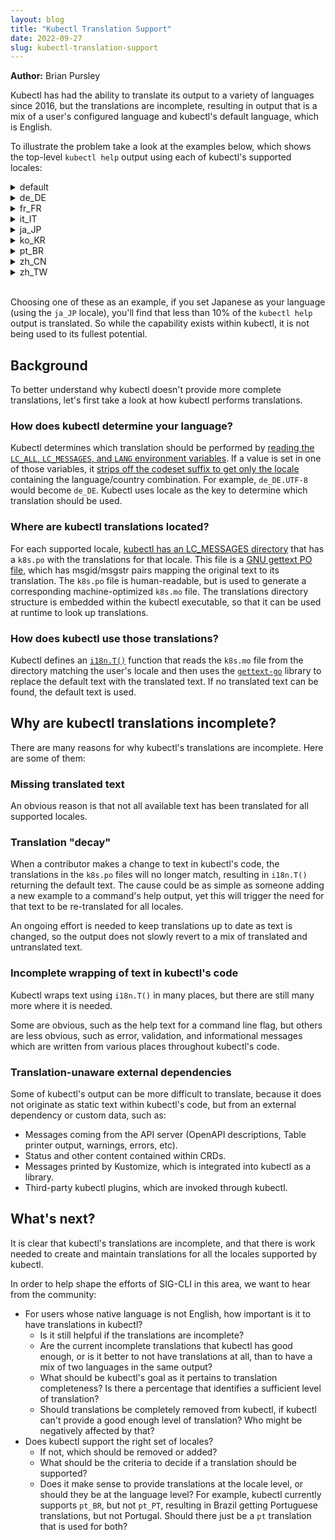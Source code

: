```yaml
---
layout: blog
title: "Kubectl Translation Support"
date: 2022-09-27
slug: kubectl-translation-support
---
```


**Author:** Brian Pursley

Kubectl has had the ability to translate its output to a variety of languages since 2016, but the translations are incomplete, resulting in output that is a mix of a user's configured language and kubectl's default language, which is English.

To illustrate the problem take a look at the examples below, which shows the top-level `kubectl help` output using each of kubectl's supported locales:

<details><summary>default</summary>

```
kubectl controls the Kubernetes cluster manager.

 Find more information at: https://kubernetes.io/docs/reference/kubectl/

Basic Commands (Beginner):
  create          Create a resource from a file or from stdin
  expose          Take a replication controller, service, deployment or pod and expose it as a new Kubernetes service
  run             Run a particular image on the cluster
  set             Set specific features on objects

Basic Commands (Intermediate):
  explain         Get documentation for a resource
  get             Display one or many resources
  edit            Edit a resource on the server
  delete          Delete resources by file names, stdin, resources and names, or by resources and label selector

Deploy Commands:
  rollout         Manage the rollout of a resource
  scale           Set a new size for a deployment, replica set, or replication controller
  autoscale       Auto-scale a deployment, replica set, stateful set, or replication controller

Cluster Management Commands:
  certificate     Modify certificate resources.
  cluster-info    Display cluster information
  top             Display resource (CPU/memory) usage
  cordon          Mark node as unschedulable
  uncordon        Mark node as schedulable
  drain           Drain node in preparation for maintenance
  taint           Update the taints on one or more nodes

Troubleshooting and Debugging Commands:
  describe        Show details of a specific resource or group of resources
  logs            Print the logs for a container in a pod
  attach          Attach to a running container
  exec            Execute a command in a container
  port-forward    Forward one or more local ports to a pod
  proxy           Run a proxy to the Kubernetes API server
  cp              Copy files and directories to and from containers
  auth            Inspect authorization
  debug           Create debugging sessions for troubleshooting workloads and nodes

Advanced Commands:
  diff            Diff the live version against a would-be applied version
  apply           Apply a configuration to a resource by file name or stdin
  patch           Update fields of a resource
  replace         Replace a resource by file name or stdin
  wait            Experimental: Wait for a specific condition on one or many resources
  kustomize       Build a kustomization target from a directory or URL.

Settings Commands:
  label           Update the labels on a resource
  annotate        Update the annotations on a resource
  completion      Output shell completion code for the specified shell (bash, zsh, fish, or powershell)

Other Commands:
  alpha           Commands for features in alpha
  api-resources   Print the supported API resources on the server
  api-versions    Print the supported API versions on the server, in the form of "group/version"
  config          Modify kubeconfig files
  plugin          Provides utilities for interacting with plugins
  version         Print the client and server version information

Usage:
  kubectl [flags] [options]

Use "kubectl <command> --help" for more information about a given command.
Use "kubectl options" for a list of global command-line options (applies to all commands).
```
</details>

<details><summary>de_DE</summary>

```
kubectl controls the Kubernetes cluster manager.

 Find more information at: https://kubernetes.io/docs/reference/kubectl/

Basic Commands (Beginner):
  create          Create a resource from a file or from stdin
  expose          Take a replication controller, service, deployment or pod and expose it as a new Kubernetes service
  run             Starte ein bestimmtes Image auf dem Cluster
  set             Setze bestimmte Features auf Objekten

Basic Commands (Intermediate):
  explain         Get documentation for a resource
  get             Zeige eine oder mehrere Resourcen
  edit            Bearbeite eine Resource auf dem Server
  delete          Delete resources by file names, stdin, resources and names, or by resources and label selector

Deploy Commands:
  rollout         Manage the rollout of a resource
  scale           Set a new size for a deployment, replica set, or replication controller
  autoscale       Auto-scale a deployment, replica set, stateful set, or replication controller

Cluster Management Commands:
  certificate     Verändere Certificate-Resources
  cluster-info    Display cluster information
  top             Display resource (CPU/memory) usage
  cordon          Markiere Knoten als unschedulable
  uncordon        Markiere Knoten als schedulable
  drain           Leere Knoten, um eine Wartung vorzubereiten
  taint           Aktualisiere die Taints auf einem oder mehreren Knoten

Troubleshooting and Debugging Commands:
  describe        Zeige Details zu einer bestimmten Resource oder Gruppe von Resourcen
  logs            Schreibt die Logs für einen Container in einem Pod
  attach          Weise einem laufenden Container zu
  exec            Führe einen Befehl im Container aus
  port-forward    Leite einen oder mehrere lokale Ports an einen Pod weiter
  proxy           Starte einen Proxy zum Kubernetes-API-Server
  cp              Copy files and directories to and from containers
  auth            Inspect authorization
  debug           Create debugging sessions for troubleshooting workloads and nodes

Advanced Commands:
  diff            Diff the live version against a would-be applied version
  apply           Apply a configuration to a resource by file name or stdin
  patch           Update fields of a resource
  replace         Replace a resource by file name or stdin
  wait            Experimental: Wait for a specific condition on one or many resources
  kustomize       Build a kustomization target from a directory or URL.

Settings Commands:
  label           Aktualisiere die Labels auf einer Resource
  annotate        Aktualisiere die Annotationen auf einer Resource
  completion      Output shell completion code for the specified shell (bash, zsh, fish, or powershell)

Other Commands:
  alpha           Commands for features in alpha
  api-resources   Print the supported API resources on the server
  api-versions    Print the supported API versions on the server, in the form of "group/version"
  config          Verändere kubeconfig Dateien
  plugin          Provides utilities for interacting with plugins
  version         Schreibt die Client- und Server-Versionsinformation

Usage:
  kubectl [flags] [options]

Use "kubectl <command> --help" for more information about a given command.
Use "kubectl options" for a list of global command-line options (applies to all commands).
```
</details>

<details><summary>fr_FR</summary>

```
kubectl controls the Kubernetes cluster manager.

 Find more information at: https://kubernetes.io/docs/reference/kubectl/

Basic Commands (Beginner):
  create          Create a resource from a file or from stdin
  expose          Take a replication controller, service, deployment or pod and expose it as a new Kubernetes service
  run             Run a particular image on the cluster
  set             Set specific features on objects

Basic Commands (Intermediate):
  explain         Get documentation for a resource
  get             Display one or many resources
  edit            Edit a resource on the server
  delete          Delete resources by file names, stdin, resources and names, or by resources and label selector

Deploy Commands:
  rollout         Manage the rollout of a resource
  scale           Set a new size for a deployment, replica set, or replication controller
  autoscale       Auto-scale a deployment, replica set, stateful set, or replication controller

Cluster Management Commands:
  certificate     Modify certificate resources.
  cluster-info    Display cluster information
  top             Display resource (CPU/memory) usage
  cordon          Mark node as unschedulable
  uncordon        Mark node as schedulable
  drain           Drain node in preparation for maintenance
  taint           Update the taints on one or more nodes

Troubleshooting and Debugging Commands:
  describe        Show details of a specific resource or group of resources
  logs            Print the logs for a container in a pod
  attach          Attach to a running container
  exec            Execute a command in a container
  port-forward    Forward one or more local ports to a pod
  proxy           Run a proxy to the Kubernetes API server
  cp              Copy files and directories to and from containers
  auth            Inspect authorization
  debug           Create debugging sessions for troubleshooting workloads and nodes

Advanced Commands:
  diff            Diff the live version against a would-be applied version
  apply           Apply a configuration to a resource by file name or stdin
  patch           Update fields of a resource
  replace         Replace a resource by file name or stdin
  wait            Experimental: Wait for a specific condition on one or many resources
  kustomize       Build a kustomization target from a directory or URL.

Settings Commands:
  label           Update the labels on a resource
  annotate        Mettre à jour les annotations d'une ressource
  completion      Output shell completion code for the specified shell (bash, zsh, fish, or powershell)

Other Commands:
  alpha           Commands for features in alpha
  api-resources   Print the supported API resources on the server
  api-versions    Print the supported API versions on the server, in the form of "group/version"
  config          Modifier des fichiers kubeconfig
  plugin          Provides utilities for interacting with plugins
  version         Print the client and server version information

Usage:
  kubectl [flags] [options]

Use "kubectl <command> --help" for more information about a given command.
Use "kubectl options" for a list of global command-line options (applies to all commands).
```
</details>

<details><summary>it_IT</summary>

```
kubectl controls the Kubernetes cluster manager.

 Find more information at: https://kubernetes.io/docs/reference/kubectl/

Basic Commands (Beginner):
  create          Create a resource from a file or from stdin
  expose          Take a replication controller, service, deployment or pod and expose it as a new Kubernetes service
  run             Esegui una particolare immagine nel cluster
  set             Imposta caratteristiche specifiche sugli oggetti

Basic Commands (Intermediate):
  explain         Get documentation for a resource
  get             Visualizza una o più risorse
  edit            Modificare una risorsa sul server
  delete          Delete resources by file names, stdin, resources and names, or by resources and label selector

Deploy Commands:
  rollout         Manage the rollout of a resource
  scale           Set a new size for a deployment, replica set, or replication controller
  autoscale       Auto-scale a deployment, replica set, stateful set, or replication controller

Cluster Management Commands:
  certificate     Modificare le risorse del certificato.
  cluster-info    Display cluster information
  top             Display resource (CPU/memory) usage
  cordon          Contrassegnare il nodo come non programmabile
  uncordon        Contrassegnare il nodo come programmabile
  drain           Drain node in preparazione alla manutenzione
  taint           Aggiorna i taints su uno o più nodi

Troubleshooting and Debugging Commands:
  describe        Mostra i dettagli di una specifica risorsa o un gruppo di risorse
  logs            Stampa i log per container in un pod
  attach          Collega a un container in esecuzione
  exec            Esegui un comando in un contenitore
  port-forward    Inoltra una o più porte locali a un pod
  proxy           Eseguire un proxy al server Kubernetes API
  cp              Copy files and directories to and from containers
  auth            Inspect authorization
  debug           Create debugging sessions for troubleshooting workloads and nodes

Advanced Commands:
  diff            Diff the live version against a would-be applied version
  apply           Apply a configuration to a resource by file name or stdin
  patch           Update fields of a resource
  replace         Replace a resource by file name or stdin
  wait            Experimental: Wait for a specific condition on one or many resources
  kustomize       Build a kustomization target from a directory or URL.

Settings Commands:
  label           Aggiorna label di una risorsa
  annotate        Aggiorna annotazioni di risorsa
  completion      Output shell completion code for the specified shell (bash, zsh, fish, or powershell)

Other Commands:
  alpha           Commands for features in alpha
  api-resources   Print the supported API resources on the server
  api-versions    Print the supported API versions on the server, in the form of "group/version"
  config          Modifica i file kubeconfig
  plugin          Provides utilities for interacting with plugins
  version         Stampa per client e server le informazioni sulla versione

Usage:
  kubectl [flags] [options]

Use "kubectl <command> --help" for more information about a given command.
Use "kubectl options" for a list of global command-line options (applies to all commands).
```
</details>

<details><summary>ja_JP</summary>

```
kubectl controls the Kubernetes cluster manager.

 Find more information at: https://kubernetes.io/docs/reference/kubectl/

Basic Commands (Beginner):
  create          Create a resource from a file or from stdin
  expose          Take a replication controller, service, deployment or pod and expose it as a new Kubernetes service
  run             Run a particular image on the cluster
  set             Set specific features on objects

Basic Commands (Intermediate):
  explain         Get documentation for a resource
  get             1つまたは複数のリソースを表示する
  edit            Edit a resource on the server
  delete          Delete resources by file names, stdin, resources and names, or by resources and label selector

Deploy Commands:
  rollout         Manage the rollout of a resource
  scale           Set a new size for a deployment, replica set, or replication controller
  autoscale       Auto-scale a deployment, replica set, stateful set, or replication controller

Cluster Management Commands:
  certificate     Modify certificate resources.
  cluster-info    Display cluster information
  top             Display resource (CPU/memory) usage
  cordon          Mark node as unschedulable
  uncordon        Mark node as schedulable
  drain           Drain node in preparation for maintenance
  taint           Update the taints on one or more nodes

Troubleshooting and Debugging Commands:
  describe        Show details of a specific resource or group of resources
  logs            Print the logs for a container in a pod
  attach          Attach to a running container
  exec            Execute a command in a container
  port-forward    Forward one or more local ports to a pod
  proxy           Run a proxy to the Kubernetes API server
  cp              Copy files and directories to and from containers
  auth            Inspect authorization
  debug           Create debugging sessions for troubleshooting workloads and nodes

Advanced Commands:
  diff            Diff the live version against a would-be applied version
  apply           Apply a configuration to a resource by file name or stdin
  patch           Update fields of a resource
  replace         Replace a resource by file name or stdin
  wait            Experimental: Wait for a specific condition on one or many resources
  kustomize       Build a kustomization target from a directory or URL.

Settings Commands:
  label           リソースのラベルを更新する
  annotate        リソースのアノテーションを更新する
  completion      Output shell completion code for the specified shell (bash, zsh, fish, or powershell)

Other Commands:
  alpha           Commands for features in alpha
  api-resources   Print the supported API resources on the server
  api-versions    Print the supported API versions on the server, in the form of "group/version"
  config          kubeconfigを変更する
  plugin          Provides utilities for interacting with plugins
  version         Print the client and server version information

Usage:
  kubectl [flags] [options]

Use "kubectl <command> --help" for more information about a given command.
Use "kubectl options" for a list of global command-line options (applies to all commands).
```
</details>

<details><summary>ko_KR</summary>

```
kubectl controls the Kubernetes cluster manager.

 Find more information at: https://kubernetes.io/docs/reference/kubectl/

Basic Commands (Beginner):
  create          Create a resource from a file or from stdin
  expose          Take a replication controller, service, deployment or pod and expose it as a new Kubernetes service
  run             Run a particular image on the cluster
  set             Set specific features on objects

Basic Commands (Intermediate):
  explain         Get documentation for a resource
  get             Display one or many resources
  edit            Edit a resource on the server
  delete          Delete resources by file names, stdin, resources and names, or by resources and label selector

Deploy Commands:
  rollout         Manage the rollout of a resource
  scale           Set a new size for a deployment, replica set, or replication controller
  autoscale       Auto-scale a deployment, replica set, stateful set, or replication controller

Cluster Management Commands:
  certificate     Modify certificate resources.
  cluster-info    Display cluster information
  top             Display resource (CPU/memory) usage
  cordon          Mark node as unschedulable
  uncordon        Mark node as schedulable
  drain           Drain node in preparation for maintenance
  taint           Update the taints on one or more nodes

Troubleshooting and Debugging Commands:
  describe        Show details of a specific resource or group of resources
  logs            Print the logs for a container in a pod
  attach          Attach to a running container
  exec            Execute a command in a container
  port-forward    Forward one or more local ports to a pod
  proxy           Run a proxy to the Kubernetes API server
  cp              Copy files and directories to and from containers
  auth            Inspect authorization
  debug           Create debugging sessions for troubleshooting workloads and nodes

Advanced Commands:
  diff            Diff the live version against a would-be applied version
  apply           Apply a configuration to a resource by file name or stdin
  patch           Update fields of a resource
  replace         Replace a resource by file name or stdin
  wait            Experimental: Wait for a specific condition on one or many resources
  kustomize       Build a kustomization target from a directory or URL.

Settings Commands:
  label           Update the labels on a resource
  annotate        자원에 대한 주석을 업데이트합니다
  completion      Output shell completion code for the specified shell (bash, zsh, fish, or powershell)

Other Commands:
  alpha           Commands for features in alpha
  api-resources   Print the supported API resources on the server
  api-versions    Print the supported API versions on the server, in the form of "group/version"
  config          kubeconfig 파일을 수정합니다
  plugin          Provides utilities for interacting with plugins
  version         Print the client and server version information

Usage:
  kubectl [flags] [options]

Use "kubectl <command> --help" for more information about a given command.
Use "kubectl options" for a list of global command-line options (applies to all commands).
```
</details>

<details><summary>pt_BR</summary>

```
kubectl controls the Kubernetes cluster manager.

 Find more information at: https://kubernetes.io/docs/reference/kubectl/

Basic Commands (Beginner):
  create          Create a resource from a file or from stdin
  expose          Take a replication controller, service, deployment or pod and expose it as a new Kubernetes service
  run             Executa uma imagem específica no cluster
  set             Define funcionalidades específicas em objetos

Basic Commands (Intermediate):
  explain         Get documentation for a resource
  get             Mostra um ou mais recursos
  edit            Edita um recurso no servidor
  delete          Delete resources by file names, stdin, resources and names, or by resources and label selector

Deploy Commands:
  rollout         Manage the rollout of a resource
  scale           Set a new size for a deployment, replica set, or replication controller
  autoscale       Auto-scale a deployment, replica set, stateful set, or replication controller

Cluster Management Commands:
  certificate     Edita o certificado dos recursos.
  cluster-info    Display cluster information
  top             Display resource (CPU/memory) usage
  cordon          Marca o node como não agendável
  uncordon        Marca o node como agendável
  drain           Drenar o node para preparação de manutenção
  taint           Atualizar o taints de um ou mais nodes

Troubleshooting and Debugging Commands:
  describe        Mostra os detalhes de um recurso específico ou de um grupo de recursos
  logs            Mostra os logs de um container em um pod
  attach          Se conecta a um container em execução
  exec            Executa um comando em um container
  port-forward    Encaminhar uma ou mais portas locais para um pod
  proxy           Executa um proxy para o servidor de API do Kubernetes
  cp              Copy files and directories to and from containers
  auth            Inspect authorization
  debug           Create debugging sessions for troubleshooting workloads and nodes

Advanced Commands:
  diff            Diff the live version against a would-be applied version
  apply           Apply a configuration to a resource by file name or stdin
  patch           Update fields of a resource
  replace         Replace a resource by file name or stdin
  wait            Experimental: Wait for a specific condition on one or many resources
  kustomize       Build a kustomization target from a directory or URL.

Settings Commands:
  label           Atualizar os labels de um recurso
  annotate        Atualizar as anotações de um recurso
  completion      Output shell completion code for the specified shell (bash, zsh, fish, or powershell)

Other Commands:
  alpha           Commands for features in alpha
  api-resources   Print the supported API resources on the server
  api-versions    Print the supported API versions on the server, in the form of "group/version"
  config          Edita o arquivo kubeconfig
  plugin          Provides utilities for interacting with plugins
  version         Mostra a informação de versão do cliente e do servidor

Usage:
  kubectl [flags] [options]

Use "kubectl <command> --help" for more information about a given command.
Use "kubectl options" for a list of global command-line options (applies to all commands).
```
</details>

<details><summary>zh_CN</summary>

```
kubectl controls the Kubernetes cluster manager.

 Find more information at: https://kubernetes.io/docs/reference/kubectl/

Basic Commands (Beginner):
  create          Create a resource from a file or from stdin
  expose          Take a replication controller, service, deployment or pod and expose it as a new Kubernetes service
  run             在集群上运行特定镜像
  set             为对象设置指定特性

Basic Commands (Intermediate):
  explain         Get documentation for a resource
  get             显示一个或多个资源
  edit            编辑服务器上的资源
  delete          Delete resources by file names, stdin, resources and names, or by resources and label selector

Deploy Commands:
  rollout         Manage the rollout of a resource
  scale           Set a new size for a deployment, replica set, or replication controller
  autoscale       Auto-scale a deployment, replica set, stateful set, or replication controller

Cluster Management Commands:
  certificate     修改证书资源。
  cluster-info    Display cluster information
  top             Display resource (CPU/memory) usage
  cordon          标记节点为不可调度
  uncordon        标记节点为可调度
  drain           清空节点以准备维护
  taint           更新一个或者多个节点上的污点

Troubleshooting and Debugging Commands:
  describe        显示特定资源或资源组的详细信息
  logs            打印 Pod 中容器的日志
  attach          挂接到一个运行中的容器
  exec            在某个容器中执行一个命令
  port-forward    将一个或多个本地端口转发到某个 Pod
  proxy           运行一个指向 Kubernetes API 服务器的代理
  cp              Copy files and directories to and from containers
  auth            Inspect authorization
  debug           Create debugging sessions for troubleshooting workloads and nodes

Advanced Commands:
  diff            Diff the live version against a would-be applied version
  apply           Apply a configuration to a resource by file name or stdin
  patch           Update fields of a resource
  replace         Replace a resource by file name or stdin
  wait            Experimental: Wait for a specific condition on one or many resources
  kustomize       Build a kustomization target from a directory or URL.

Settings Commands:
  label           更新某资源上的标签
  annotate        更新一个资源的注解
  completion      Output shell completion code for the specified shell (bash, zsh, fish, or powershell)

Other Commands:
  alpha           Commands for features in alpha
  api-resources   Print the supported API resources on the server
  api-versions    Print the supported API versions on the server, in the form of "group/version"
  config          修改 kubeconfig 文件
  plugin          Provides utilities for interacting with plugins
  version         输出客户端和服务端的版本信息

Usage:
  kubectl [flags] [options]

Use "kubectl <command> --help" for more information about a given command.
Use "kubectl options" for a list of global command-line options (applies to all commands).
```
</details>

<details><summary>zh_TW</summary>

```
kubectl controls the Kubernetes cluster manager.

 Find more information at: https://kubernetes.io/docs/reference/kubectl/

Basic Commands (Beginner):
  create          Create a resource from a file or from stdin
  expose          Take a replication controller, service, deployment or pod and expose it as a new Kubernetes service
  run             Run a particular image on the cluster
  set             Set specific features on objects

Basic Commands (Intermediate):
  explain         Get documentation for a resource
  get             Display one or many resources
  edit            Edit a resource on the server
  delete          Delete resources by file names, stdin, resources and names, or by resources and label selector

Deploy Commands:
  rollout         Manage the rollout of a resource
  scale           Set a new size for a deployment, replica set, or replication controller
  autoscale       Auto-scale a deployment, replica set, stateful set, or replication controller

Cluster Management Commands:
  certificate     Modify certificate resources.
  cluster-info    Display cluster information
  top             Display resource (CPU/memory) usage
  cordon          Mark node as unschedulable
  uncordon        Mark node as schedulable
  drain           Drain node in preparation for maintenance
  taint           Update the taints on one or more nodes

Troubleshooting and Debugging Commands:
  describe        Show details of a specific resource or group of resources
  logs            Print the logs for a container in a pod
  attach          Attach to a running container
  exec            Execute a command in a container
  port-forward    Forward one or more local ports to a pod
  proxy           Run a proxy to the Kubernetes API server
  cp              Copy files and directories to and from containers
  auth            Inspect authorization
  debug           Create debugging sessions for troubleshooting workloads and nodes

Advanced Commands:
  diff            Diff the live version against a would-be applied version
  apply           Apply a configuration to a resource by file name or stdin
  patch           Update fields of a resource
  replace         Replace a resource by file name or stdin
  wait            Experimental: Wait for a specific condition on one or many resources
  kustomize       Build a kustomization target from a directory or URL.

Settings Commands:
  label           Update the labels on a resource
  annotate        更新一個資源的注解(annotations)
  completion      Output shell completion code for the specified shell (bash, zsh, fish, or powershell)

Other Commands:
  alpha           Commands for features in alpha
  api-resources   Print the supported API resources on the server
  api-versions    Print the supported API versions on the server, in the form of "group/version"
  config          修改 kubeconfig 檔案
  plugin          Provides utilities for interacting with plugins
  version         Print the client and server version information

Usage:
  kubectl [flags] [options]

Use "kubectl <command> --help" for more information about a given command.
Use "kubectl options" for a list of global command-line options (applies to all commands).
```
</details>

<br/>

Choosing one of these as an example, if you set Japanese as your language (using the `ja_JP` locale), you'll find that less than 10% of the `kubectl help` output is translated. So while the capability exists within kubectl, it is not being used to its fullest potential.

## Background

To better understand why kubectl doesn't provide more complete translations, let's first take a look at how kubectl performs translations.

### How does kubectl determine your language?

Kubectl determines which translation should be performed by [reading the `LC_ALL`, `LC_MESSAGES`, and `LANG` environment variables](https://github.com/kubernetes/kubernetes/blob/feca7983b77be3d7d578f3d5b64cbb1be6f327af/staging/src/k8s.io/kubectl/pkg/util/i18n/i18n.go#L56-L64). If a value is set in one of those variables, it [strips off the codeset suffix to get only the locale](https://github.com/kubernetes/kubernetes/blob/feca7983b77be3d7d578f3d5b64cbb1be6f327af/staging/src/k8s.io/kubectl/pkg/util/i18n/i18n.go#L70-L75) containing the language/country combination. For example, `de_DE.UTF-8` would become `de_DE`. Kubectl uses locale as the key to determine which translation should be used.

### Where are kubectl translations located?

For each supported locale, [kubectl has an LC_MESSAGES directory](https://github.com/kubernetes/kubernetes/tree/1c4387c78f0d48398efb0dcc3268fa156cdd8ffd/staging/src/k8s.io/kubectl/pkg/util/i18n/translations/kubectl) that has a `k8s.po` with the translations for that locale. This file is a [GNU gettext PO file](https://www.gnu.org/software/gettext/manual/html_node/PO-Files.html), which has msgid/msgstr pairs mapping the original text to its translation. The `k8s.po` file is human-readable, but is used to generate a corresponding machine-optimized `k8s.mo` file. The translations directory structure is embedded within the kubectl executable, so that it can be used at runtime to look up translations.

### How does kubectl use those translations?

Kubectl defines an [`i18n.T()`](https://github.com/kubernetes/kubernetes/blob/feca7983b77be3d7d578f3d5b64cbb1be6f327af/staging/src/k8s.io/kubectl/pkg/util/i18n/i18n.go#L137-L143) function that reads the `k8s.mo` file from the directory matching the user's locale and then uses the [`gettext-go`](https://github.com/chai2010/gettext-go) library to replace the default text with the translated text. If no translated text can be found, the default text is used.

## Why are kubectl translations incomplete?

There are many reasons for why kubectl's translations are incomplete. Here are some of them:

### Missing translated text

An obvious reason is that not all available text has been translated for all supported locales.

### Translation "decay"

When a contributor makes a change to text in kubectl's code, the translations in the `k8s.po` files will no longer match, resulting in `i18n.T()` returning the default text. The cause could be as simple as someone adding a new example to a command's help output, yet this will trigger the need for that text to be re-translated for all locales.

An ongoing effort is needed to keep translations up to date as text is changed, so the output does not slowly revert to a mix of translated and untranslated text.

### Incomplete wrapping of text in kubectl's code

Kubectl wraps text using `i18n.T()` in many places, but there are still many more where it is needed.

Some are obvious, such as the help text for a command line flag, but others are less obvious, such as error, validation, and informational messages which are written from various places throughout kubectl's code.

### Translation-unaware external dependencies

Some of kubectl's output can be more difficult to translate, because it does not originate as static text within kubectl's code, but from an external dependency or custom data, such as: 

* Messages coming from the API server (OpenAPI descriptions, Table printer output, warnings, errors, etc).
* Status and other content contained within CRDs.
* Messages printed by Kustomize, which is integrated into kubectl as a library.
* Third-party kubectl plugins, which are invoked through kubectl.

## What's next?

It is clear that kubectl's translations are incomplete, and that there is work needed to create and maintain translations for all the locales supported by kubectl.

In order to help shape the efforts of SIG-CLI in this area, we want to hear from the community:

* For users whose native language is not English, how important is it to have translations in kubectl?
  * Is it still helpful if the translations are incomplete? 
  * Are the current incomplete translations that kubectl has good enough, or is it better to not have translations at all, than to have a mix of two languages in the same output?
  * What should be kubectl's goal as it pertains to translation completeness? Is there a percentage that identifies a sufficient level of translation?
  * Should translations be completely removed from kubectl, if kubectl can't provide a good enough level of translation? Who might be negatively affected by that?
* Does kubectl support the right set of locales? 
  * If not, which should be removed or added?
  * What should be the criteria to decide if a translation should be supported? 
  * Does it make sense to provide translations at the locale level, or should they be at the language level? For example, kubectl currently supports `pt_BR`, but not `pt_PT`, resulting in Brazil getting Portuguese translations, but not Portugal. Should there just be a `pt` translation that is used for both? 
